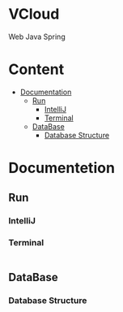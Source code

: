 # VCloud

Web
Java
Spring

# Content

- [Documentation](#documentetion)
  - [Run](#run)
    - [IntelliJ](#intellij)
    - [Terminal](#terminal)
  - [DataBase](#database)
    - [Database Structure](#database-structurea)

# Documentetion

## Run

### IntelliJ
### Terminal

```

```

## DataBase

### Database Structure


